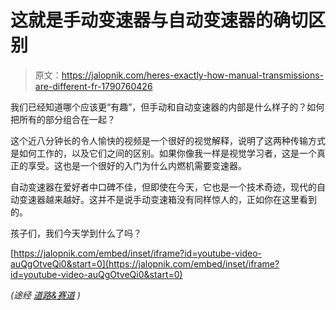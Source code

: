 # 这就是手动变速器与自动变速器的确切区别

> 原文：<https://jalopnik.com/heres-exactly-how-manual-transmissions-are-different-fr-1790760426>

我们已经知道哪个应该更“有趣”，但手动和自动变速器的内部是什么样子的？如何把所有的部分组合在一起？



这个近八分钟长的令人愉快的视频是一个很好的视觉解释，说明了这两种传输方式是如何工作的，以及它们之间的区别。如果你像我一样是视觉学习者，这是一个真正的享受。这也是一个很好的入门为什么内燃机需要变速器。

自动变速器在爱好者中口碑不佳，但即使在今天，它也是一个技术奇迹，现代的自动变速器越来越好。这并不是说手动变速箱没有同样惊人的，正如你在这里看到的。

孩子们，我们今天学到什么了吗？

 [https://jalopnik.com/embed/inset/iframe?id=youtube-video-auQgOtveQi0&start=0](https://jalopnik.com/embed/inset/iframe?id=youtube-video-auQgOtveQi0&start=0) 

*(途经* [*道路&赛道*](http://www.roadandtrack.com/car-culture/entertainment/videos/a32142/heres-how-manual-and-automatic-transmissions-really-work/) *)*
